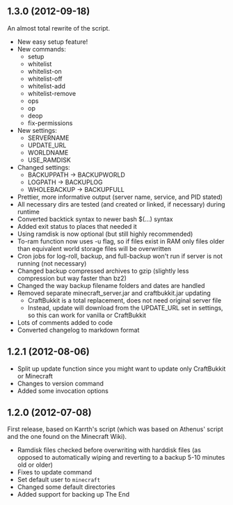 ## 1.3.0 (2012-09-18)

An almost total rewrite of the script.

 * New easy setup feature!
 * New commands:
   * setup
   * whitelist
   * whitelist-on
   * whitelist-off
   * whitelist-add
   * whitelist-remove
   * ops
   * op
   * deop
   * fix-permissions
 * New settings:
   * SERVERNAME
   * UPDATE_URL
   * WORLDNAME
   * USE_RAMDISK
 * Changed settings:
   * BACKUPPATH -> BACKUPWORLD
   * LOGPATH -> BACKUPLOG
   * WHOLEBACKUP -> BACKUPFULL
 * Prettier, more informative output (server name, service, and PID stated)
 * All necessary dirs are tested (and created or linked, if necessary) during runtime
 * Converted backtick syntax to newer bash $(...) syntax
 * Added exit status to places that needed it
 * Using ramdisk is now optional (but still highly recommended)
 * To-ram function now uses -u flag, so if files exist in RAM only files older than equivalent world storage files will be overwritten
 * Cron jobs for log-roll, backup, and full-backup won't run if server is not running (not necessary)
 * Changed backup compressed archives to gzip (slightly less compression but way faster than bz2)
 * Changed the way backup filename folders and dates are handled
 * Removed separate minecraft_server.jar and craftbukkit.jar updating
   * CraftBukkit is a total replacement, does not need original server file
   * Instead, update will download from the UPDATE_URL set in settings, so this can work for vanilla or CraftBukkit
 * Lots of comments added to code
 * Converted changelog to markdown format

## 1.2.1 (2012-08-06)

 * Split up update function since you might want to update only CraftBukkit or Minecraft
 * Changes to version command
 * Added some invocation options

## 1.2.0 (2012-07-08)

First release, based on Karrth's script (which was based on Athenus' script and the one found on the Minecraft Wiki).

 * Ramdisk files checked before overwriting with harddisk files (as opposed to automatically wiping and reverting to a backup 5-10 minutes old or older)
 * Fixes to update command
 * Set default user to `minecraft`
 * Changed some default directories
 * Added support for backing up The End
 